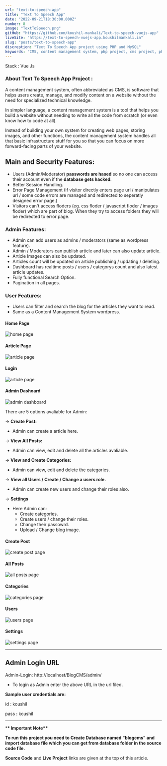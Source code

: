 ```yaml
---
url: "text-to-speech-app"
title: "Text To Speech App"
date: "2022-09-21T18:30:00.000Z"
number: 8
image: "TextToSpeech.png"
gitHub: "https://github.com/koushil-mankali/Text-to-speech-vuejs-app"
liveSite: "https://text-to-speech-vuejs-app.koushilmankali.in"
slug: "posts/text-to-speech-app"
discreption: "Text To Speech App project using PHP and MySQL"
keywords: "CMS, content management system, php project, cms project, php project with source code, koushil, koushil mankali"
---
```


Stack : Vue Js

### About Text To Speech App Project :

A content management system, often abbreviated as CMS, is software that helps users create, manage, and modify content on a website without the need for specialized technical knowledge.

In simpler language, a content management system is a tool that helps you build a website without needing to write all the code from scratch (or even know how to code at all).

Instead of building your own system for creating web pages, storing images, and other functions, the content management system handles all that basic infrastructure stuff for you so that you can focus on more forward-facing parts of your website.

## Main and Security Features:

- Users (Admin/Moderator) **passwords are hased** so no one can access their account even if the **database gets hacked**.
- Better Session Handling.
- Error Page Management (If visitor directly enters page url / manipulates url / some code errors are managed and redirected to seperatly designed error page.)
- Visitors can't access floders (eg. css floder / javascript floder / images floder) which are part of blog. When they try to access folders they will be redirected to error page.

### Admin Features:

- Admin can add users as admins / moderators (same as wordpress feature).
- Admin / Moderators can publish article and later can also update article.
- Article Images can also be updated.
- Articles count will be updated on article publishing / updating / deleting.
- Dashboard has realtime posts / users / categorys count and also latest article updates.
- Fully functional Search Option.
- Pagination in all pages.

### User Features:

- Users can filter and search the blog for the articles they want to read.
- Same as a Content Management System wordpress.

#### Home Page

![home page](/Images/postImages/TextToSpeechApp/TextToSpeech.png)

#### Article Page

![article page](/Images/postImages/blogcms/article.png)

#### Login

![article page](/Images/postImages/blogcms/login.png)

#### Admin Dashoard

![admin dashboard](/Images/postImages/blogcms/dashboard.png)

There are 5 options avaliable for Admin:

-> **Create Post:**

- Admin can create a article here.

-> **View All Posts:**

- Admin can view, edit and delete all the articles avaliable.

-> **View and Create Categories:**

- Admin can view, edit and delete the categories.

-> **View all Users / Create / Change a users role.**

- Admin can create new users and change their roles also.

-> **Settings**

- Here Admin can:
  - Create categories.
  - Create users / change their roles.
  - Change their passowrd.
  - Upload / Change blog image.

#### Create Post

![create post page](/Images/postImages/blogcms/createpost.png)

#### All Posts

![all posts page](/Images/postImages/blogcms/allposts.png)

#### Categories

![categories page](/Images/postImages/blogcms/category.png)

#### Users

![users page](/Images/postImages/blogcms/users.png)

#### Settings

![settings page](/Images/postImages/blogcms/settings.png)

---

## Admin Login URL

Admin-Login: http://localhost/BlogCMS/admin/

- To login as Admin enter the above URL in the url filed.

**Sample user credentials are:**

id : koushil

pass : koushil

---

\***\* Important Note\*\***

**To run this project you need to Create Database named "blogcms" and import database file which you can get from database folder in the source code file.**

**Source Code** and **Live Project** links are given at the top of this article.
